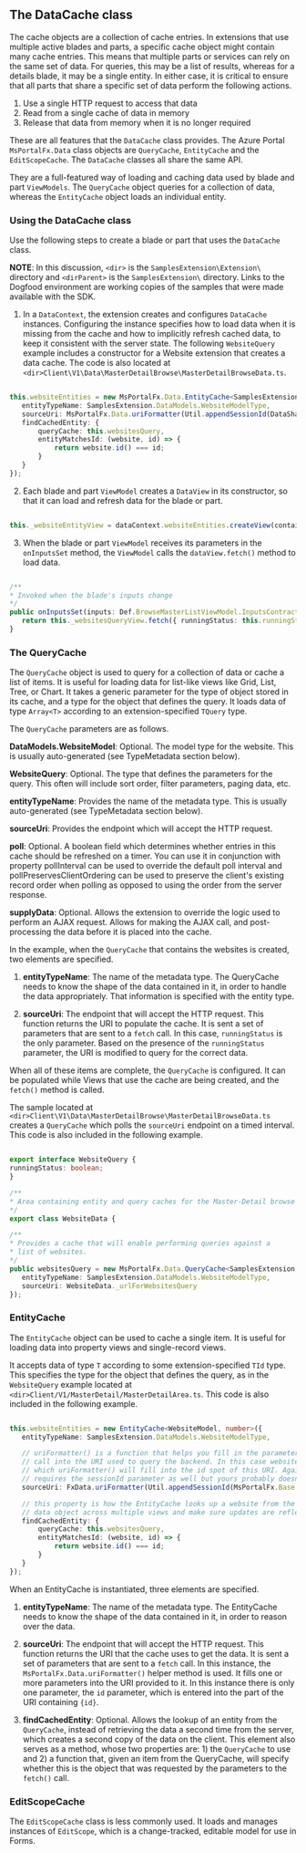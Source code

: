 
<a name="the-datacache-class"></a>
## The DataCache class

The cache objects are a collection of cache entries. In extensions that use multiple active blades and parts, a specific cache object might contain many cache entries.  This means that multiple parts or services can rely on the same set of data. For queries, this may be a list of results, whereas for a details blade, it may be a single entity. In either case, it is critical to ensure that all parts that share a specific set of data perform the following actions.

1. Use a single HTTP request to access that data
1. Read from a single cache of data in memory
1. Release that data from memory when it is no longer required

These are all features that the `DataCache` class provides. The Azure Portal `MsPortalFx.Data` class objects are `QueryCache`, `EntityCache` and the `EditScopeCache`. The `DataCache` classes all share the same API. 

<!--TODO: Determine whether it is more accurate to say the following sentence.
The `DataCache` objects all share the same class within the API.   -->
  
They are a full-featured way of loading and caching data used by blade and part `ViewModels`.  The `QueryCache` object queries for a collection of data, whereas the `EntityCache` object loads an individual entity. 
 
<a name="the-datacache-class-using-the-datacache-class"></a>
### Using the DataCache class

Use the following steps to create a blade or part that uses the `DataCache` class. 

**NOTE**: In this discussion, `<dir>` is the `SamplesExtension\Extension\` directory and `<dirParent>` is the `SamplesExtension\` directory. Links to the Dogfood environment are working copies of the samples that were made available with the SDK.

<!-- TODO:  Determine whether there is a better sample that illustrates the points in the content, specifically the load and refresh points. -->

1. In a `DataContext`, the extension creates and configures `DataCache` instances. Configuring the instance specifies how to load data when it is missing from the cache and how to implicitly refresh cached data, to keep it consistent with the server state. The following `WebsiteQuery` example includes a constructor for a Website extension that creates a data cache. The code is also located at `<dir>Client\V1\Data\MasterDetailBrowse\MasterDetailBrowseData.ts`.


 ```typescript

this.websiteEntities = new MsPortalFx.Data.EntityCache<SamplesExtension.DataModels.WebsiteModel, number>({
    entityTypeName: SamplesExtension.DataModels.WebsiteModelType,
    sourceUri: MsPortalFx.Data.uriFormatter(Util.appendSessionId(DataShared.websiteByIdUri), true),
    findCachedEntity: {
        queryCache: this.websitesQuery,
        entityMatchesId: (website, id) => {
            return website.id() === id;
        }
    }
});

``` 

2. Each blade and part `ViewModel` creates a `DataView` in its constructor, so that it can load and refresh data for the blade or part.


 ```typescript

this._websiteEntityView = dataContext.websiteEntities.createView(container);

```

3. When the blade or part `ViewModel` receives its parameters in the `onInputsSet` method, the `ViewModel` calls the  `dataView.fetch()` method to load data.

 ```typescript

/**
 * Invoked when the blade's inputs change
 */   
public onInputsSet(inputs: Def.BrowseMasterListViewModel.InputsContract): MsPortalFx.Base.Promise {
    return this._websitesQueryView.fetch({ runningStatus: this.runningStatus.value() });
}

```
  
### The QueryCache

The `QueryCache` object is used to query for a collection of data or cache a list of items. It is useful for loading data for list-like views like Grid, List, Tree, or Chart. It takes a generic parameter for the type of object stored in its cache, and a type for the object that defines the query. It loads data of type `Array<T>` according to an extension-specified `TQuery` type.

The `QueryCache` parameters are as follows.

**DataModels.WebsiteModel**: Optional. The model type for the website. This is usually auto-generated (see TypeMetadata section below).

**WebsiteQuery**: Optional. The type that defines the parameters for the query. This often will include sort order, filter parameters, paging data, etc.

**entityTypeName**: Provides the name of the metadata type. This is usually auto-generated (see TypeMetadata section below).

**sourceUri**: Provides the endpoint which will accept the HTTP request.

**poll**: Optional. A boolean field which determines whether entries in this cache should be refreshed on a timer.  You can use it in conjunction with property pollInterval can be used to override the default poll interval and pollPreservesClientOrdering can be used to preserve the client's existing record order when polling as opposed to using the order from the server response.

**supplyData**: Optional. Allows the extension to override the logic used to perform an AJAX request. Allows for making the AJAX call, and post-processing the data before it is placed into the cache.

In the example, when the `QueryCache` that contains the websites is created, two elements are specified.

1. **entityTypeName**: The name of the metadata type. The QueryCache needs to know the shape of the data contained in it, in order to handle the data appropriately. That information is specified with the entity type.

1. **sourceUri**: The endpoint that will accept the HTTP request. This function returns the URI to populate the cache. It is sent a set of parameters that are sent to a `fetch` call. In this case, `runningStatus` is the only parameter. Based on the presence of the `runningStatus` parameter, the URI is modified to query for the correct data.

<!-- TODO:  determine whether "presence" can be changed to "value". Did they mean true if present and false if absent, with false as the default value?  This sentence needs more information. -->

When all of these items are complete, the `QueryCache` is configured. It can be populated while Views that use the cache are being created, and the `fetch()` method is called. 

The sample located at  `<dir>Client\V1\Data\MasterDetailBrowse\MasterDetailBrowseData.ts` creates a `QueryCache` which polls the `sourceUri` endpoint on a timed interval. This code is also included in the following example.

 ```typescript

export interface WebsiteQuery {
runningStatus: boolean;
}

/**
 * Area containing entity and query caches for the Master-Detail browse and edit samples.
 */
export class WebsiteData {

/**
 * Provides a cache that will enable performing queries against a
 * list of websites.
 */
public websitesQuery = new MsPortalFx.Data.QueryCache<SamplesExtension.DataModels.WebsiteModel, WebsiteQuery>({
    entityTypeName: SamplesExtension.DataModels.WebsiteModelType,
    sourceUri: WebsiteData._urlForWebsitesQuery
});

```

<a name="the-datacache-class-entitycache"></a>
### EntityCache
 
The `EntityCache` object can be used to cache a single item.  It is useful for loading data into property views and single-record views. 

<!-- Determine whether a template class can be specified as an object in the content.  Otherwise, find a more definitive term. -->

It accepts data of type `T` according to some extension-specified `TId` type. This specifies the type for the object that defines the query, as in the `WebsiteQuery` example located at `<dir>Client/V1/MasterDetail/MasterDetailArea.ts`. This code is also included in the following example.

 ```typescript

this.websiteEntities = new EntityCache<WebsiteModel, number>({
    entityTypeName: SamplesExtension.DataModels.WebsiteModelType,

    // uriFormatter() is a function that helps you fill in the parameters passed by the fetch()
    // call into the URI used to query the backend. In this case websites are identified by a number
    // which uriFormatter() will fill into the id spot of this URI. Again this particular endpoint
    // requires the sessionId parameter as well but yours probably doesn't.
    sourceUri: FxData.uriFormatter(Util.appendSessionId(MsPortalFx.Base.Resources.getAppRelativeUri("/api/Websites/{id}")), true),

    // this property is how the EntityCache looks up a website from the QueryCache. This way we share the same
    // data object across multiple views and make sure updates are reflected across all blades at the same time
    findCachedEntity: {
        queryCache: this.websitesQuery,
        entityMatchesId: (website, id) => {
            return website.id() === id;
        }
    }
});

```

<!--TODO: Determine whether these parameters can be described as "
a generic parameter for the type of object stored in its cache, "  -->

When an EntityCache is instantiated, three elements are specified.

1. **entityTypeName**: The name of the metadata type. The EntityCache needs to know the shape of the data contained in it, in order to reason over the data.

1. **sourceUri**: The endpoint that will accept the HTTP request. This function returns the URI that the cache uses to get the data. It is sent a set of parameters that are sent to a `fetch` call. In this instance, the  `MsPortalFx.Data.uriFormatter()` helper method is used. It fills one or more parameters into the URI provided to it. In this instance there is only  one parameter, the `id` parameter, which is entered into the part of the URI containing `{id}`.

1. **findCachedEntity**: Optional. Allows the lookup of an entity from the `QueryCache`, instead of retrieving the data a second time from the server, which creates a second copy of the data on the client. This element also serves as a method, whose two properties are: 1) the `QueryCache` to use and 2) a function that, given an item from the QueryCache, will specify whether this is the object that was requested by the parameters to the `fetch()` call.
    
<a name="the-datacache-class-editscopecache"></a>
### EditScopeCache

The `EditScopeCache` class is less commonly used. It loads and manages instances of `EditScope`, which is a change-tracked, editable model for use in Forms.
